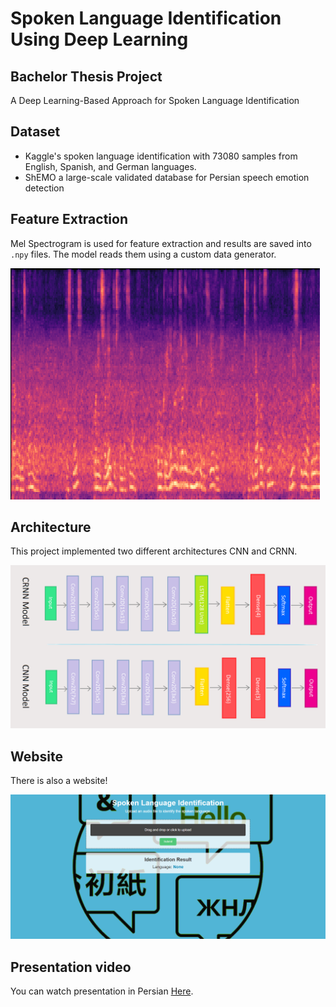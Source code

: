 # Spoken Language Identification Using Deep Learning
## Bachelor Thesis Project

A Deep Learning-Based Approach for Spoken Language Identification

## Dataset

- Kaggle's spoken language identification with 73080 samples from English, Spanish, and German languages.
- ShEMO a large-scale validated database for Persian speech emotion detection


## Feature Extraction

Mel Spectrogram is used for feature extraction and results are saved into `.npy` files. The model reads them using a custom data generator.

![mel-spectrogram](./images/mel-spectrogram.png "mel-spectrogram")

## Architecture
This project implemented two different architectures CNN and CRNN.

![Models Architecture](./images/Models-Architecture.png "Models Architecture")

## Website
There is also a website! 

![web-image](./images/web-image.png "web-image")

## Presentation video

You can watch presentation in Persian [Here](https://www.aparat.com/v/X04YW).